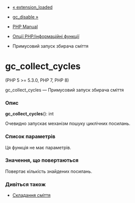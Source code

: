 - [« extension_loaded](function.extension-loaded.md)
- [gc_disable »](function.gc-disable.md)

- [PHP Manual](index.md)
- [Опції PHP/інформаційні функції](ref.info.md)
- Примусовий запуск збирача сміття

# gc_collect_cycles

(PHP 5 \>= 5.3.0, PHP 7, PHP 8)

gc_collect_cycles — Примусовий запуск збирача сміття

### Опис

**gc_collect_cycles**(): int

Очевидно запускає механізм пошуку циклічних посилань.

### Список параметрів

Ця функція не має параметрів.

### Значення, що повертаються

Повертає кількість знайдених посилань.

### Дивіться також

- [Складання сміття](features.gc.md)
